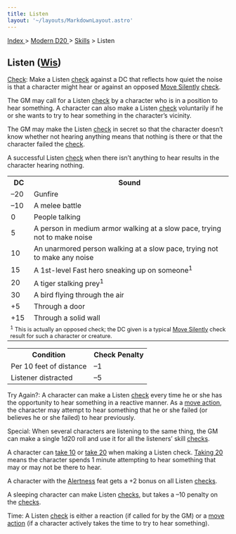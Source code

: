 ```yaml
---
title: Listen
layout: '~/layouts/MarkdownLayout.astro'
---
```


[ Index ](/) > [ Modern D20 ](/modern.d20.srd) > [Skills](/modern.d20.srd/skills) > Listen

## Listen ([Wis](/modern.d20.srd/basics/ability.scores))

[Check](/modern.d20.srd/skills/skill.basics): Make a Listen
[check](/modern.d20.srd/skills/skill.basics) against a DC that
reflects how quiet the noise is that a character might hear or against an
opposed [Move Silently](/modern.d20.srd/skills/move.silently)
[check](/modern.d20.srd/skills/skill.basics).

The GM may call for a Listen
[check](/modern.d20.srd/skills/skill.basics) by a character who is
in a position to hear something. A character can also make a Listen
[check](/modern.d20.srd/skills/skill.basics) voluntarily if he or
she wants to try to hear something in the character’s vicinity.

The GM may make the Listen
[check](/modern.d20.srd/skills/skill.basics) in secret so that the
character doesn’t know whether not hearing anything means that nothing is
there or that the character failed the
[check](/modern.d20.srd/skills/skill.basics).

A successful Listen [check](/modern.d20.srd/skills/skill.basics)
when there isn’t anything to hear results in the character hearing nothing.


<table> <tr><th>DC</th> <th>Sound</th></tr> <tr><td> –20</td><td> Gunfire </td></tr> <tr class="shaded"><td> –10</td><td> A melee battle </td></tr> <tr><td> 0</td><td> People talking </td></tr> <tr class="shaded"><td> 5</td><td> A person in medium armor walking at a slow pace, trying not to make noise </td></tr> <tr><td> 10</td><td> An unarmored person walking at a slow pace, trying not to make any noise </td></tr> <tr class="shaded"><td> 15</td><td> A 1st-level Fast hero sneaking up on someone<sup>1</sup> </td></tr> <tr><td> 20</td> <td> A tiger stalking prey<sup>1</sup> </td> </tr> <tr class="shaded"><td> 30</td><td> A bird flying through the air </td></tr> <tr><td> +5</td><td> Through a door </td></tr> <tr class="shaded"><td> +15</td><td> Through a solid wall </td></tr> <tr><td colspan="2" style="font-size: .8em; text-align: left"> <sup>1</sup> This is actually an opposed check; the DC given is a typical <a href="/modern.d20.srd/skills/move.silently">Move Silently</a> check result for such a character or creature. </td> </tr> </table>
 
<table> <tr><th> Condition</th><th> Check Penalty</th></tr> <tr><td> Per 10 feet of distance</td><td> –1 </td></tr> <tr class="shaded"><td> Listener distracted</td><td> –5 </td></tr> </table>


Try Again?: A character can make a Listen
[check](/modern.d20.srd/skills/skill.basics) every time he or she
has the opportunity to hear something in a reactive manner. As a [move action](/modern.d20.srd/combat/move.actions), the character may attempt to
hear something that he or she failed (or believes he or she failed) to hear
previously.

Special: When several characters are listening to the same thing, the GM can
make a single 1d20 roll and use it for all the listeners’ skill
[checks](/modern.d20.srd/skills/skill.basics).

A character can [take 10](/modern.d20.srd/skills/skill.basics) or
[take 20](/modern.d20.srd/skills/skill.basics) when making a Listen
check. [Taking 20](/modern.d20.srd/skills/skill.basics) means the
character spends 1 minute attempting to hear something that may or may not be
there to hear.

A character with the [Alertness](/modern.d20.srd/feats/alertness) feat gets a
+2 bonus on all Listen
[checks](/modern.d20.srd/skills/skill.basics).

A sleeping character can make Listen
[checks](/modern.d20.srd/skills/skill.basics), but takes a –10
penalty on the [checks](/modern.d20.srd/skills/skill.basics).

Time: A Listen [check](/modern.d20.srd/skills/skill.basics) is
either a reaction (if called for by the GM) or a [move action](/modern.d20.srd/combat/move.actions) (if a character actively takes
the time to try to hear something).

